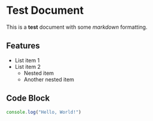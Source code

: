 # Test Document

This is a **test** document with some _markdown_ formatting.

## Features

- List item 1
- List item 2
  - Nested item
  - Another nested item

## Code Block

```typescript
console.log("Hello, World!")
```
